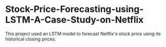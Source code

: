 # Stock-Price-Forecasting-using-LSTM-A-Case-Study-on-Netflix
This project used an LSTM model to forecast Netflix's stock price using its historical closing prices.
